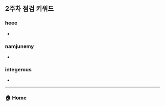 ## 2주차 점검 키워드 

### heee
-

### namjunemy
-

### integerous
-


---

### :house: [Home](https://github.com/team-zunior/orm-jpa-basic)
